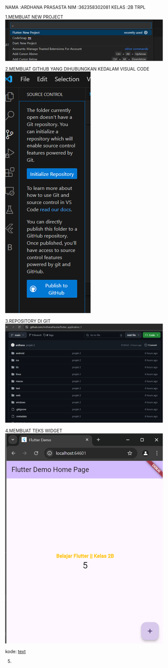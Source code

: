 NAMA    :ARDHANA PRASASTA
NIM     :362358302081
KELAS   :2B TRPL



1.MEMBUAT NEW PROJECT
![alt text](image-1.png)


 2.MEMBUAT GITHUB YANG DIHUBUNGKAN  KEDALAM VISUAL CODE
 ![alt text](image.png)

 3.REPOSITORY DI GIT
 ![alt text](image-2.png)

 4.MEMBUAT TEKS WIDGET
 ![alt text](image-3.png)

 kode: [text](lib/komponen/text.dart)

5.
 